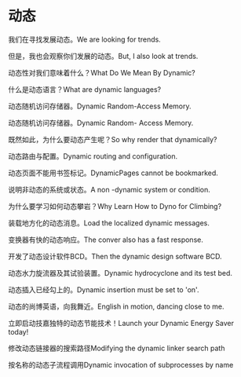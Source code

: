 # 动态

<p><span class="chinese">我们在寻找发展动态。</span><span class="english">We are looking for trends.</span></p>

<p><span class="chinese">但是，我也会观察你们发展的动态。</span><span class="english">But, I also look at trends.</span></p>

<p><span class="chinese">动态性对我们意味着什么？</span><span class="english">What Do We Mean By Dynamic?</span></p>

<p><span class="chinese">什么是动态语言？</span><span class="english">What are dynamic languages?</span></p>

<p><span class="chinese">动态随机访问存储器。</span><span class="english">Dynamic Random-Access Memory.</span></p>

<p><span class="chinese">动态随机访问存储器。</span><span class="english">Dynamic Random- Access Memory.</span></p>

<p><span class="chinese">既然如此，为什么要动态产生呢？</span><span class="english">So why render that dynamically?</span></p>

<p><span class="chinese">动态路由与配置。</span><span class="english">Dynamic routing and configuration.</span></p>

<p><span class="chinese">动态页面不能用书签标记。</span><span class="english">DynamicPages cannot be bookmarked.</span></p>

<p><span class="chinese">说明非动态的系统或状态。</span><span class="english">A non -dynamic system or condition.</span></p>

<p><span class="chinese">为什么要学习如何动态攀岩？</span><span class="english">Why Learn How to Dyno for Climbing?</span></p>

<p><span class="chinese">装载地方化的动态消息。</span><span class="english">Load the localized dynamic messages.</span></p>

<p><span class="chinese">变换器有快的动态响应。</span><span class="english">The conver also has a fast response.</span></p>

<p><span class="chinese">开发了动态设计软件BCD。</span><span class="english">Then the dynamic design software BCD.</span></p>

<p><span class="chinese">动态水力旋流器及其试验装置。</span><span class="english">Dynamic hydrocyclone and its test bed.</span></p>

<p><span class="chinese">动态插入已经勾上的。</span><span class="english">Dynamic insertion must be set to 'on'.</span></p>

<p><span class="chinese">动态的尚博英语，向我舞近。</span><span class="english">English in motion, dancing close to me.</span></p>

<p><span class="chinese">立即启动技嘉独特的动态节能技术！</span><span class="english">Launch your Dynamic Energy Saver today!</span></p>

<p><span class="chinese">修改动态链接器的搜索路径</span><span class="english">Modifying the dynamic linker search path</span></p>

<p><span class="chinese">按名称的动态子流程调用</span><span class="english">Dynamic invocation of subprocesses by name</span></p>

